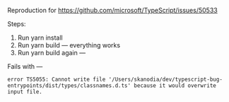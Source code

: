 Reproduction for https://github.com/microsoft/TypeScript/issues/50533

Steps:

1. Run yarn install
2. Run yarn build — everything works
3. Run yarn build again —  

Fails with —

```
error TS5055: Cannot write file '/Users/skanodia/dev/typescript-bug-entrypoints/dist/types/classnames.d.ts' because it would overwrite input file.
```